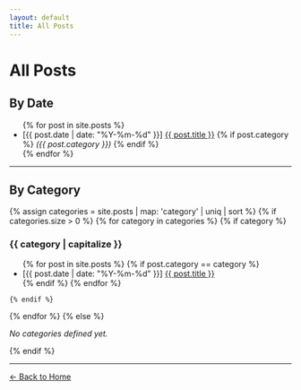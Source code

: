 ```yaml
---
layout: default
title: All Posts
---
```


# All Posts

## By Date

<ul class="post-list">
{% for post in site.posts %}
  <li>
    <span class="post-date">[{{ post.date | date: "%Y-%m-%d" }}]</span>
    <a href="{{ post.url }}">{{ post.title }}</a>
    {% if post.category %}
    <em>({{ post.category }})</em>
    {% endif %}
  </li>
{% endfor %}
</ul>

---

## By Category

{% assign categories = site.posts | map: 'category' | uniq | sort %}
{% if categories.size > 0 %}
  {% for category in categories %}
    {% if category %}
### {{ category | capitalize }}
<ul class="post-list">
{% for post in site.posts %}
  {% if post.category == category %}
  <li>
    <span class="post-date">[{{ post.date | date: "%Y-%m-%d" }}]</span>
    <a href="{{ post.url }}">{{ post.title }}</a>
  </li>
  {% endif %}
{% endfor %}
</ul>

    {% endif %}
  {% endfor %}
{% else %}
<p><em>No categories defined yet.</em></p>
{% endif %}

---

[← Back to Home](/)
